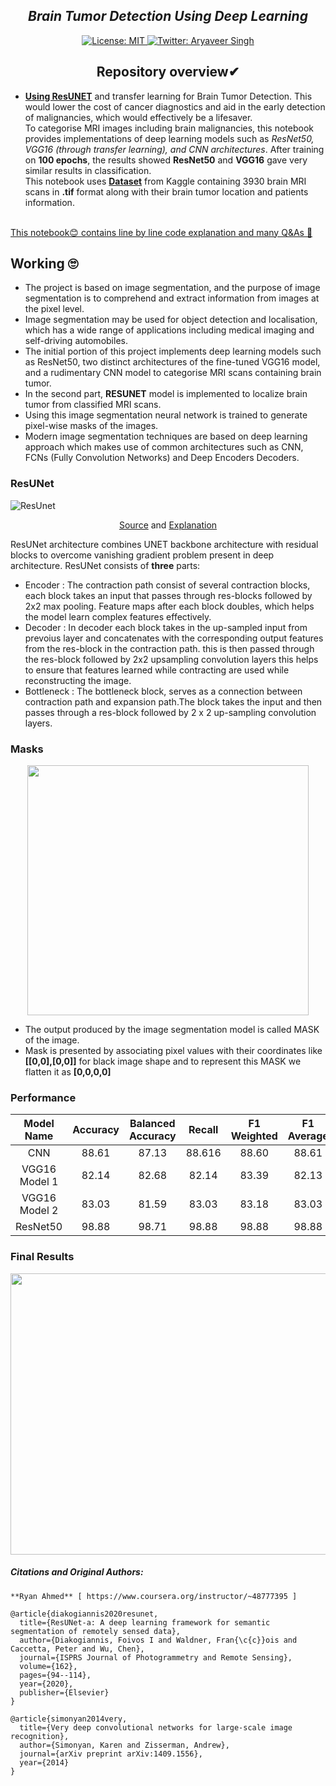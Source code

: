 <h2 align="center"><i>Brain Tumor Detection Using Deep Learning</i></h2>
<p align="center">

  <a href="https://github.com/Aryavir07/Detecting-Brain-Tumor-Using-Deep-Learning/blob/main/LICENSE">
    <img alt="License: MIT" src="https://img.shields.io/badge/license-MIT-yellow.svg" target="_blank" />
  </a>
  <a href="https://twitter.com/aryaveersingh07">
    <img alt="Twitter: Aryaveer Singh" src="https://img.shields.io/twitter/follow/AryaveerSingh.svg?style=social" target="_blank" />
  </a>
</p>

<h2 align="center">Repository overview✔</h2>

- <a href="https://arxiv.org/abs/1904.00592" target="_blank"><strong>Using ResUNET</strong></a> and transfer learning for Brain Tumor Detection. This would lower the cost of cancer diagnostics and aid in the early detection of malignancies, which would effectively be a lifesaver. <br>To categorise MRI images including brain malignancies, this notebook provides implementations of deep learning models such as *ResNet50, VGG16 (through transfer learning), and CNN architectures*. After training on **100 epochs**, the results showed **ResNet50** and **VGG16** gave very similar results in classification. <br>This notebook uses <a href="https://www.kaggle.com/mateuszbuda/lgg-mri-segmentation" target="_blank"><strong>Dataset</strong></a> from Kaggle containing 3930 brain MRI scans in **.tif** format along with their brain tumor location and patients information.
<br>
<u>This notebook😊 contains line by line code explanation and many Q&As 🙌</u>

## Working 🙄
- The project is based on image segmentation, and the purpose of image segmentation is to comprehend and extract information from images at the pixel level.
- Image segmentation may be used for object detection and localisation, which has a wide range of applications including medical imaging and self-driving automobiles.
- The initial portion of this project implements deep learning models such as ResNet50, two distinct architectures of the fine-tuned VGG16 model, and a rudimentary CNN model to categorise MRI scans containing brain tumor.
- In the second part, **RESUNET** model is implemented to localize brain tumor from classified MRI scans.
- Using this image segmentation neural network is trained to generate pixel-wise masks of the images.
- Modern image segmentation techniques are based on deep learning approach which makes use of common architectures such as CNN, FCNs (Fully Convolution Networks) and Deep Encoders Decoders.


### ResUNet
![ResUnet](https://user-images.githubusercontent.com/42632417/110745770-cac0be80-8261-11eb-87d3-894861b11a4c.png)

<p align="center">
  <a href="https://www.researchgate.net/figure/Illustration-of-the-proposed-Res-Unet-architecture-as-the-generator_fig2_327748708" target="_blank">Source</a> 
  and <a href="https://idiotdeveloper.com/what-is-resunet/" target="_blank">Explanation</a>
</p>

ResUNet architecture combines UNET backbone architecture with residual blocks to overcome vanishing gradient problem present in deep architecture.
ResUNet consists of **three** parts:

<ul>
  <li>Encoder : The contraction path consist of several contraction blocks, each block takes an input that passes through res-blocks followed by 2x2 max pooling. Feature maps after each block doubles, which helps the model learn complex features effectively.</li>
  <li>Decoder : In decoder each block takes in the up-sampled input from prevoius layer and concatenates with the corresponding output features from the res-block in the contraction path. this is then passed through the res-block followed by 2x2 upsampling convolution layers this helps to ensure that features learned while contracting are used while reconstructing the image.</li>
  <li>Bottleneck : The bottleneck block, serves as a connection between contraction path and expansion path.The block takes the input and then passes through
a res-block followed by 2 x 2 up-sampling convolution layers.</li>
</ul>

### Masks
<p align="center">
  <img src="https://user-images.githubusercontent.com/42632417/110747969-1e80d700-8265-11eb-9139-a7d7d6063d6b.png" height = 400 width = 450></img>
</p>
<ul>
  <li>The output produced by the image segmentation model is called MASK of the image.</li>
  <li>Mask is presented by associating pixel values with their coordinates like <strong>[[0,0],[0,0]]</strong> for black image shape and to represent this MASK we flatten it as <strong>[0,0,0,0]</strong></li>
</ul>

### Performance

| **Model Name** | **Accuracy** | **Balanced Accuracy** | **Recall** | **F1 Weighted** | **F1 Average** | **Precision** |
|:--------------:|:------------:|:---------------------:|:----------:|:---------------:|:--------------:|:-------------:|
|       CNN      |     88.61    |         87.13         |   88.616   |      88.60      |      88.61     |     88.61     |
|  VGG16 Model 1 |     82.14    |         82.68         |    82.14   |      83.39      |      82.13     |      8.14     |
|  VGG16 Model 2 |     83.03    |         81.59         |    83.03   |      83.18      |      83.03     |     83.03     |
|    ResNet50    |     98.88    |         98.71         |    98.88   |      98.88      |      98.88     |     98.88     |

### Final Results

<p align = "center">
  <img src = "https://user-images.githubusercontent.com/42632417/110748369-9fd86980-8265-11eb-8308-6639fc6fc63e.png" height = 450 width = 750 > </img>
</p>

##### Citations and Original Authors:
```
**Ryan Ahmed** [ https://www.coursera.org/instructor/~48777395 ]

@article{diakogiannis2020resunet,
  title={ResUNet-a: A deep learning framework for semantic segmentation of remotely sensed data},
  author={Diakogiannis, Foivos I and Waldner, Fran{\c{c}}ois and Caccetta, Peter and Wu, Chen},
  journal={ISPRS Journal of Photogrammetry and Remote Sensing},
  volume={162},
  pages={94--114},
  year={2020},
  publisher={Elsevier}
}

@article{simonyan2014very,
  title={Very deep convolutional networks for large-scale image recognition},
  author={Simonyan, Karen and Zisserman, Andrew},
  journal={arXiv preprint arXiv:1409.1556},
  year={2014}
}
```

